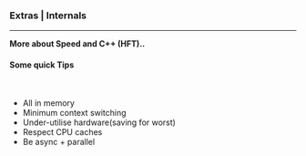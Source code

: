 <h3>Extras | Internals </h3><hr>
<b>More about Speed and C++ (HFT)..</b>
  <br>
 <h4>Some quick Tips</h4>
<br>
  <ul>
  <li> All in memory </a></li>
  <li> Minimum context switching</a></li>
  <li> Under-utilise hardware(saving for worst)</a></li>
  <li> Respect CPU caches </a></li>
  <li> Be async + parallel </a></li>
  </ul>
<br>

